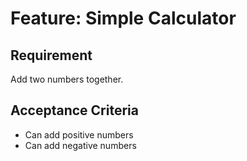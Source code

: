 # Feature: Simple Calculator

## Requirement
Add two numbers together.

## Acceptance Criteria
- Can add positive numbers
- Can add negative numbers